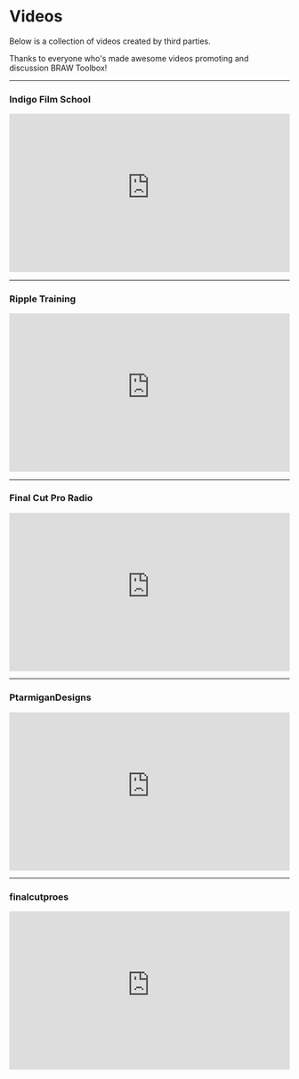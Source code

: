 # Videos

Below is a collection of videos created by third parties.

Thanks to everyone who's made awesome videos promoting and discussion BRAW Toolbox!

---

<style>
.video-container {
  position: relative;
  width: 100%;
  padding-bottom: 56.25%;
}
.video {
  position: absolute;
  top: 0;
  left: 0;
  width: 100%;
  height: 100%;
  border: 0;
}
</style>

### Indigo Film School

<div class="video-container">
    <iframe class="video" src="https://www.youtube-nocookie.com/embed/wP4XzB3OcwA?controls=0" title="YouTube video player" frameborder="0" allow="accelerometer; autoplay; clipboard-write; encrypted-media; gyroscope; picture-in-picture; web-share" allowfullscreen></iframe>
</div>

---

### Ripple Training

<div class="video-container">
    <iframe class="video" src="https://www.youtube-nocookie.com/embed/ieYa4YIHXB8?controls=0&amp;start=613" title="YouTube video player" frameborder="0" allow="accelerometer; autoplay; clipboard-write; encrypted-media; gyroscope; picture-in-picture; web-share" allowfullscreen></iframe>
</div>

---

### Final Cut Pro Radio

<div class="video-container">
    <iframe class="video" src="https://www.youtube-nocookie.com/embed/cubE8VwZRh4?controls=0" title="YouTube video player" frameborder="0" allow="accelerometer; autoplay; clipboard-write; encrypted-media; gyroscope; picture-in-picture; web-share" allowfullscreen></iframe>
</div>

---

### PtarmiganDesigns

<div class="video-container">
    <iframe class="video" src="https://www.youtube-nocookie.com/embed/afFH9r_4bvE?controls=0" title="YouTube video player" frameborder="0" allow="accelerometer; autoplay; clipboard-write; encrypted-media; gyroscope; picture-in-picture; web-share" allowfullscreen></iframe>
</div>

---

### finalcutproes

<div class="video-container">
    <iframe class="video" src="https://www.youtube-nocookie.com/embed/sdZmPwyZDGg?controls=0" title="YouTube video player" frameborder="0" allow="accelerometer; autoplay; clipboard-write; encrypted-media; gyroscope; picture-in-picture; web-share" allowfullscreen></iframe>
</div>